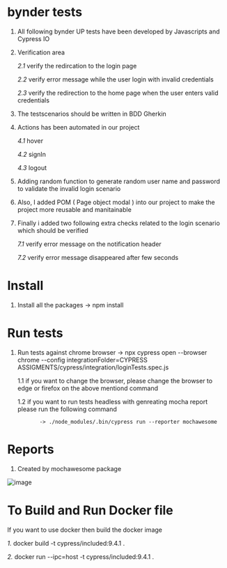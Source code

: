 # bynder tests 
1. All following bynder UP tests have been developed by Javascripts and Cypress IO 

2. Verification area

     *2.1* verify the redircation to the login page 
 
     *2.2* verify error message while the user login with invalid credentials 
 
     *2.3* verify the redirection to the home page when the user enters valid credentials 

3. The testscenarios should be written in BDD Gherkin

4. Actions has been automated in our project
  
   *4.1* hover
 
   *4.2* signIn 
 
   *4.3* logout
 
5. Adding random function to generate random user name and password to validate the invalid login scenario 

6. Also, I added POM ( Page object modal ) into our project to make the project more reusable and manitainable 
7. Finally i added two following extra checks related to the login scenario which should be verified
  
      *7.1* verify error message on the notification header
  
      *7.2* verify error message disappeared after few seconds
# Install 
  1. Install all the packages -> npm install
# Run tests
  1. Run tests against chrome browser -> npx cypress open --browser chrome --config integrationFolder=CYPRESS ASSIGMENTS/cypress/integration/loginTests.spec.js
  
        1.1 if you want to change the browser, please change the browser to edge or firefox on the above mentiond command
        
        1.2 if you want to run tests headless with genreating mocha report please run the following command
        
                -> ./node_modules/.bin/cypress run --reporter mochawesome

# Reports
1. Created by mochawesome package  

![image](https://user-images.githubusercontent.com/20645322/153772159-cef177a8-5ba8-475b-8acc-d9db46b775ff.png)
  

# To Build and Run Docker file
If you want to use docker then build the docker image

*1.* docker build -t cypress/included:9.4.1 .

*2.* docker run --ipc=host -t cypress/included:9.4.1 .


